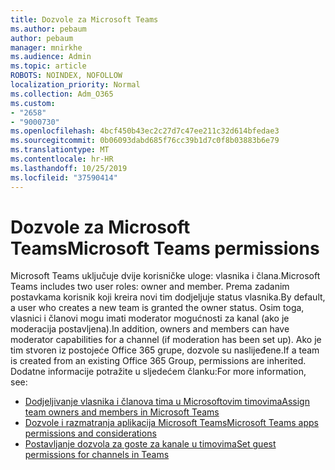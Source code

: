 ```yaml
---
title: Dozvole za Microsoft Teams
ms.author: pebaum
author: pebaum
manager: mnirkhe
ms.audience: Admin
ms.topic: article
ROBOTS: NOINDEX, NOFOLLOW
localization_priority: Normal
ms.collection: Adm_O365
ms.custom:
- "2658"
- "9000730"
ms.openlocfilehash: 4bcf450b43ec2c27d7c47ee211c32d614bfedae3
ms.sourcegitcommit: 0b06093dabd685f76cc39b1d7c0f8b03883b6e79
ms.translationtype: MT
ms.contentlocale: hr-HR
ms.lasthandoff: 10/25/2019
ms.locfileid: "37590414"
---
```

# <a name="microsoft-teams-permissions"></a><span data-ttu-id="6e003-102">Dozvole za Microsoft Teams</span><span class="sxs-lookup"><span data-stu-id="6e003-102">Microsoft Teams permissions</span></span>

<span data-ttu-id="6e003-103">Microsoft Teams uključuje dvije korisničke uloge: vlasnika i člana.</span><span class="sxs-lookup"><span data-stu-id="6e003-103">Microsoft Teams includes two user roles: owner and member.</span></span> <span data-ttu-id="6e003-104">Prema zadanim postavkama korisnik koji kreira novi tim dodjeljuje status vlasnika.</span><span class="sxs-lookup"><span data-stu-id="6e003-104">By default, a user who creates a new team is granted the owner status.</span></span> <span data-ttu-id="6e003-105">Osim toga, vlasnici i članovi mogu imati moderator mogućnosti za kanal (ako je moderacija postavljena).</span><span class="sxs-lookup"><span data-stu-id="6e003-105">In addition, owners and members can have moderator capabilities for a channel (if moderation has been set up).</span></span> <span data-ttu-id="6e003-106">Ako je tim stvoren iz postojeće Office 365 grupe, dozvole su naslijeđene.</span><span class="sxs-lookup"><span data-stu-id="6e003-106">If a team is created from an existing Office 365 Group, permissions are inherited.</span></span> <span data-ttu-id="6e003-107">Dodatne informacije potražite u sljedećem članku:</span><span class="sxs-lookup"><span data-stu-id="6e003-107">For more information, see:</span></span>

- [<span data-ttu-id="6e003-108">Dodjeljivanje vlasnika i članova tima u Microsoftovim timovima</span><span class="sxs-lookup"><span data-stu-id="6e003-108">Assign team owners and members in Microsoft Teams</span></span>](https://docs.microsoft.com/microsoftteams/assign-roles-permissions)
- [<span data-ttu-id="6e003-109">Dozvole i razmatranja aplikacija Microsoft Teams</span><span class="sxs-lookup"><span data-stu-id="6e003-109">Microsoft Teams apps permissions and considerations</span></span>](https://docs.microsoft.com/microsoftteams/app-permissions)
- [<span data-ttu-id="6e003-110">Postavljanje dozvola za goste za kanale u timovima</span><span class="sxs-lookup"><span data-stu-id="6e003-110">Set guest permissions for channels in Teams</span></span>](https://support.office.com/article/4756c468-2746-4bfd-a582-736d55fcc169)
